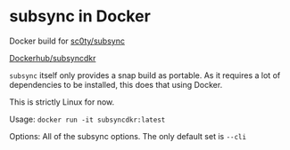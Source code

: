 # subsync in Docker
Docker build for [sc0ty/subsync](https://github.com/sc0ty/subsync)

[Dockerhub/subsyncdkr](https://hub.docker.com/repository/docker/pannal/subsyncdkr)

`subsync` itself only provides a snap build as portable. 
As it requires a lot of dependencies to be installed, this does that using Docker.

This is strictly Linux for now.

Usage: `docker run -it subsyncdkr:latest`

Options: All of the subsync options. The only default set is `--cli`

